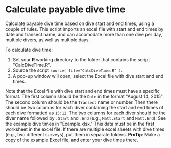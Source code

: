 # Calculate payable dive time

Calculate payable dive time based on dive start and end times, using a couple of rules.
This script imports an excel file with start and end times by date and transect name, and can accomodate more than one dive per day, multiple divers, as well as multiple days.

To calculate dive time:

1. Set your **R** working directory to the folder that contains the script "CalcDiveTime.R".
2. Source the script `source( file="CalcDiveTime.R" )`.
3. A pop-up window will open; select the Excel file with dive start and end times.

Note that the Excel file with dive start and end times must have a specific format.
The first column should be the `Date` in the format "August 14, 2015".
The second column should be the `Transect` name or number.
Then there should be two columns for each diver containing the start and end times of each dive formatted as `15:12`.
The two columns for each diver should be the diver name followed by `.Start` and `.End` (e.g., `Matt.Start` and `Matt.End`).
See the example dive times in "Example.xlsx."
This data must be in the first worksheet in the excel file.
If there are multiple excel sheets with dive times (e.g., two different surveys), put them in separate folders.
**ProTip**: Make a copy of the example Excel file, and enter your dive times there.
